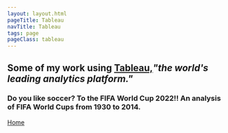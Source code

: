 ```yaml
---
layout: layout.html
pageTitle: Tableau
navTitle: Tableau
tags: page
pageClass: tableau
---
```


## Some of my work using <a href="https://www.tableau.com"> Tableau,</a><em>"the world's leading analytics platform."</em>

### Do you like soccer? To the FIFA World Cup 2022!! An analysis of FIFA World Cups from 1930 to 2014.

<div class='tableauPlaceholder' id='viz1646886576287' style='position: relative'><object class='tableauViz'  style='display:none;'><param name='host_url' value='https%3A%2F%2Fpublic.tableau.com%2F' /> <param name='embed_code_version' value='3' /> <param name='site_root' value='' /><param name='name' value='FIFAWorldCup_16202681529180&#47;Dashboard1' /><param name='tabs' value='no' /><param name='toolbar' value='yes' /><param name='animate_transition' value='yes' /><param name='display_static_image' value='yes' /><param name='display_spinner' value='yes' /><param name='display_overlay' value='yes' /><param name='display_count' value='yes' /><param name='language' value='en-US' /></object></div>

[Home](/)
